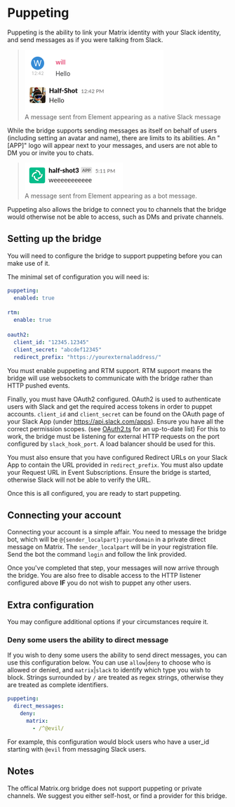 Puppeting
=========

Puppeting is the ability to link your Matrix identity with your Slack 
identity, and send messages as if you were talking from Slack.

> ![Example of a puppeted message](figures/puppeting1.png)  
> A message sent from Element appearing as a native Slack message

While the bridge supports sending messages as itself on behalf of users 
(including setting an avatar and name), there are limits to its abilities. 
An "[APP]" logo will appear next  to your messages, and users are not able 
to DM you or invite you to chats.


> ![Example of a puppeted message](figures/puppeting2.png)  
> A message sent from Element appearing as a bot message.

Puppeting also allows the bridge to connect you to channels that the bridge 
would otherwise not be able to access, such as DMs and private channels.

## Setting up the bridge

You will need to configure the bridge to support puppeting before you can 
make use of it.

The minimal set of configuration you will need is:

```yaml
puppeting:
  enabled: true

rtm:
  enable: true

oauth2:
  client_id: "12345.12345"
  client_secret: "abcdef12345"
  redirect_prefix: "https://yourexternaladdress/"
```

You must enable puppeting and RTM support. RTM support means the bridge will 
use websockets to communicate with the bridge rather than HTTP pushed events.

Finally, you must have OAuth2 configured. OAuth2 is used to authenticate
users with Slack and get the required access tokens in order to puppet   
accounts. `client_id` and `client_secret` can be found on the OAuth page 
of your Slack App (under https://api.slack.com/apps). Ensure you have all the
correct permission scopes. (see
[OAuth2.ts](https://github.com/matrix-org/matrix-appservice-slack/blob/118b931afbd1e2387128d1b5c46bd0e2787ad51c/src/OAuth2.ts#L31-L40)
for an up-to-date list)
For this to work, the bridge must be listening for external HTTP 
requests on the port configured by `slack_hook_port`. A load balancer 
should be used for this.

You must also ensure that you have configured Redirect URLs on your Slack 
App to contain the URL provided in `redirect_prefix`. You must also update 
your Request URL in Event Subscriptions. Ensure the bridge is started, 
otherwise Slack will not be able to verify the URL.

Once this is all configured, you are ready to start puppeting.

## Connecting your account

Connecting your account is a simple affair. You need to message the bridge 
bot, which will be `@{sender_localpart}:yourdomain` in a private direct 
message on Matrix. The `sender_localpart` will be in your registration file.
Send the bot the command `login` and follow the link provided.

Once you've completed that step, your messages will now arrive through the 
bridge. You are also free to disable access to the HTTP listener configured 
above **IF** you do not wish to puppet any other users.

## Extra configuration

You may configure additional options if your circumstances require it.

### Deny some users the ability to direct message

If you wish to deny some users the ability to send direct messages,
you can use this configuration below. You can use `allow`|`deny`
to choose who is allowed or denied, and `matrix`|`slack` to identify
which type you wish to block. Strings surrounded by `/` are treated
as regex strings, otherwise they are treated as complete identifiers.

```yaml
puppeting:
  direct_messages:
    deny:
      matrix:
        - /^@evil/
```

For example, this configuration would block users who have a user_id starting
with `@evil` from messaging Slack users.

## Notes


The offical Matrix.org bridge does not support puppeting or private channels.
We suggest you either self-host, or find a provider for this bridge.
